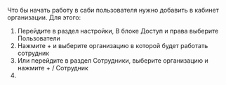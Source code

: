 Что бы начать работу в саби пользователя нужно добавить в кабинет организации.
Для этого:
1. Перейдите в раздел настройки, В блоке Доступ и права выберите Пользователи
2. Нажмите + и выберите организацию в которой будет работать сотрудник
3. Или перейдите в раздел Сотрудники, выберите организацию и нажмите + / Сотрудник
4. 